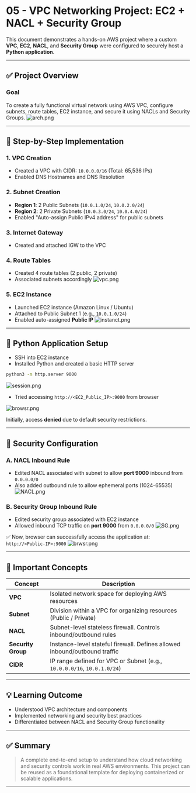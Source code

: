 # 05 - VPC Networking Project: EC2 + NACL + Security Group

This document demonstrates a hands-on AWS project where a custom **VPC**, **EC2**, **NACL**, and **Security Group** were configured to securely host a **Python application**.

---

## ✅ Project Overview

### Goal

To create a fully functional virtual network using AWS VPC, configure subnets, route tables, EC2 instance, and secure it using NACLs and Security Groups.
![arch.png](./Images/vpc_network_project/arch.png)

---

## 📌 Step-by-Step Implementation

### 1. VPC Creation

- Created a VPC with CIDR: `10.0.0.0/16` (Total: 65,536 IPs)
- Enabled DNS Hostnames and DNS Resolution

### 2. Subnet Creation

- **Region 1**: 2 Public Subnets (`10.0.1.0/24`, `10.0.2.0/24`)
- **Region 2**: 2 Private Subnets (`10.0.3.0/24`, `10.0.4.0/24`)
- Enabled "Auto-assign Public IPv4 address" for public subnets

### 3. Internet Gateway

- Created and attached IGW to the VPC

### 4. Route Tables

- Created 4 route tables (2 public, 2 private)
- Associated subnets accordingly
![vpc.png](./Images/vpc_network_project/vpc.png)

### 5. EC2 Instance

- Launched EC2 instance (Amazon Linux / Ubuntu)
- Attached to Public Subnet 1 (e.g., `10.0.1.0/24`)
- Enabled auto-assigned **Public IP**
![instanct.png](./Images/vpc_network_project/instanct.png)

---

## 🐍 Python Application Setup

- SSH into EC2 instance
- Installed Python and created a basic HTTP server

```bash
python3 -m http.server 9000
```
![session.png](./Images/vpc_network_project/session.png)

- Tried accessing `http://<EC2_Public_IP>:9000` from browser

![browsr.png](./Images/vpc_network_project/browsr.png)

Initially, access **denied** due to default security restrictions.

---

## 🔐 Security Configuration

### A. NACL Inbound Rule

- Edited NACL associated with subnet to allow **port 9000** inbound from `0.0.0.0/0`
- Also added outbound rule to allow ephemeral ports (1024-65535)
![NACL.png](./Images/vpc_network_project/NACL.png)

### B. Security Group Inbound Rule

- Edited security group associated with EC2 instance
- Allowed inbound TCP traffic on **port 9000** from `0.0.0.0/0`
![SG.png](./Images/vpc_network_project/SG.png)

✅ Now, browser can successfully access the application at: `http://<Public-IP>:9000`
![brwsr.png](./Images/vpc_network_project/brwsr.png)

---

## 🔎 Important Concepts

| Concept            | Description                                                                |
| ------------------ | -------------------------------------------------------------------------- |
| **VPC**            | Isolated network space for deploying AWS resources                         |
| **Subnet**         | Division within a VPC for organizing resources (Public / Private)          |
| **NACL**           | Subnet-level stateless firewall. Controls inbound/outbound rules           |
| **Security Group** | Instance-level stateful firewall. Defines allowed inbound/outbound traffic |
| **CIDR**           | IP range defined for VPC or Subnet (e.g., `10.0.0.0/16`, `10.0.1.0/24`)    |

---

## 💡 Learning Outcome

- Understood VPC architecture and components
- Implemented networking and security best practices
- Differentiated between NACL and Security Group functionality

---

## ✅ Summary

> A complete end-to-end setup to understand how cloud networking and security controls work in real AWS environments. This project can be reused as a foundational template for deploying containerized or scalable applications.

---